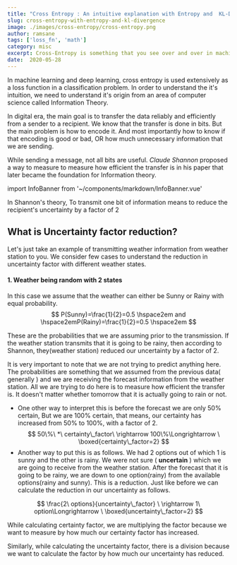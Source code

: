 ```yaml
---
title: "Cross Entropy : An intuitive explanation with Entropy and  KL-Divergence" 
slug: cross-entropy-with-entropy-and-kl-divergence
image: ./images/cross-entropy/cross-entropy.png
author: ramsane
tags: ['loss_fn', 'math']
category: misc
excerpt: Cross-Entropy is something that you see over and over in machine learning and deep learning. This article explains it from Information theory prespective and try to connect the dots. KL-Divergence is also very important and is used in Decision Trees and generative models like Variational Auto Encoders.
date:  2020-05-28
---
```


In machine learning and deep learning, cross entropy is used extensively as a loss function in a classification problem. In order to understand the it's intuition, we need to understand it's origin from an area of computer science called Information Theory.

In digital era, the main goal is to transfer the data reliably and efficiently from a sender to a recipient. We know that the transfer is done in bits. But the main problem is how to encode it. And most importantly how to know if that encoding is good or bad, OR how much unnecessary information that we are sending.

While sending a message, not all bits are useful. *Claude Shannon* proposed a way to measure to measure how efficient the transfer is in his paper that later became the foundation for Information theory. 

<!-- importing info banner from the components -->
import InfoBanner from '~/components/markdown/InfoBanner.vue'

<InfoBanner>
In Shannon's theory, To transmit <span class="font-semibold">one bit of information</span> means to reduce the recipient's <span class="font-semibold">uncertainty</span> by a <span class="font-semibold">factor of 2</span>
</InfoBanner>


## What is Uncertainty factor reduction?

Let's just take an example of transmitting weather information from weather station to you. We consider few cases to understand the reduction in uncertainty factor with different weather states.

#### 1. Weather being random with 2 states

In this case we assume that the weather can either be Sunny or Rainy with equal probability. 
$$
P(Sunny)=\frac{1}{2}=0.5 \hspace2em and \hspace2emP(Rainy)=\frac{1}{2}=0.5 \hspace2em
$$

These are the probabilities that we are assuming prior to the transmission. If the weather station transmits that it is going to be rainy, then according to Shannon, they(weather station)  reduced our uncertainty by a factor of 2. 

It is very important to note that we are not trying to predict anything here. The probabilities are something that we assumed from the previous data( generally ) and we are receiving the forecast information from the  weather station. All we are trying to do here is to measure how efficient the transfer is. It doesn't matter whether tomorrow that it is actually going to rain or not. 

- One other way to interpret this is before the forecast we are only 50% certain, But we are 100% certain, that means, our certainty has increased from 50% to 100%, with a factor of 2.
$$
50\%\ *\ certainty\_factor\ \rightarrow 100\%\Longrightarrow \ \boxed{certainty\_factor=2}
$$
- Another way to put this is as follows. We had 2 options out of which 1 is sunny and the other is rainy. We were not sure ( **uncertain** ) which we are going to receive from the weather station. After the forecast that it is going to be rainy, we are down to one option(rainy) from the available options(rainy and sunny). This is a reduction. Just like before we can calculate the reduction in our uncertainty as follows.

$$
\frac{2\ options}{uncertainty\_factor} \ \rightarrow 1\ option\Longrightarrow \ \boxed{uncertainty\_factor=2}
$$

<InfoBanner>
  <p>
  While calculating <span class="font-semibold">certainty factor</span>, we are multiplying the factor because we want to measure by how much our certainty factor has <span class="font-semibold">increased</span>.
  </p>
  <p class="pt-4">Similarly, while calculating the <span class="font-semibold">uncertainty factor</span>, there is a division because we want to calculate the factor by how much our uncertainty has <span class="font-semibold">reduced</span>.
  </p>
</InfoBanner>
